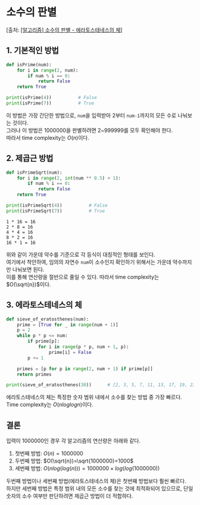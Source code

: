 # 소수의 판별
[출처: [[알고리즘] 소수의 판별 - 에라토스테네스의 체](https://velog.io/@changhee09/%EC%95%8C%EA%B3%A0%EB%A6%AC%EC%A6%98-%EC%86%8C%EC%88%98%EC%9D%98-%ED%8C%90%EB%B3%84-%EC%97%90%EB%9D%BC%ED%86%A0%EC%8A%A4%ED%85%8C%EB%84%A4%EC%8A%A4%EC%9D%98-%EC%B2%B4)]

## 1. 기본적인 방법
```Python
def isPrime(num):
    for i in range(2, num):
        if num % i == 0:
            return False
    return True

print(isPrime(4))          # False
print(isPrime(7))          # True
```
이 방법은 가장 간단한 방법으로, `num`을 입력받아 2부터 `num-1`까지의 모든 수로 나눠보는 것이다.  
그러나 이 방법은 1000000을 판별하려면 2~999999를 모두 확인해야 한다.  
따라서 time complexity는 $O(n)$이다.


## 2. 제곱근 방법
```Python
def isPrimeSqrt(num):
    for i in range(2, int(num ** 0.5) + 1):
        if num % i == 0:
            return False
    return True

print(isPrimeSqrt(4))          # False
print(isPrimeSqrt(7))          # True
```

```plain text
1 * 16 = 16
2 * 8 = 16
4 * 4 = 16
8 * 2 = 16
16 * 1 = 16
```
위와 같이 가운데 약수를 기준으로 각 등식이 대칭적인 형태를 보인다.  
여기에서 착안하여, 임의의 자연수 `num`이 소수인지 확인하기 위해서는 가운데 약수까지만 나눠보면 된다.  
이를 통해 연산량을 절반으로 줄일 수 있다. 따라서 time complexity는 $O(\sqrt{n})$이다.


## 3. 에라토스테네스의 체
```Python
def sieve_of_eratosthenes(num):
    prime = [True for _ in range(num + 1)]
    p = 2
    while p * p <= num:
        if prime[p]:
            for i in range(p * p, num + 1, p):
                prime[i] = False
        p += 1

    primes = [p for p in range(2, num + 1) if prime[p]]
    return primes

print(sieve_of_eratosthenes(30))      # [2, 3, 5, 7, 11, 13, 17, 19, 23, 29]
```
에라토스테네스의 체는 특정한 숫자 범위 내에서 소수를 찾는 방법 중 가장 빠르다.  
Time complexity는 $O(nloglogn)$이다.


## 결론
입력이 1000000인 경우 각 알고리즘의 연산량은 아래와 같다.
1. 첫번째 방법: $O(n)=1000000$
2. 두번째 방법: $O(\sqrt{n})=\sqrt{1000000}=1000$
3. 세번째 방법: $O(nlog(log(n)))=1000000 \times log(log(1000000))$

두번째 방법이나 세번째 방법(에라토스테네스의 체)은 첫번째 방법보다 훨씬 빠르다.  
하지만 세번째 방법은 특정 범위 내의 모든 소수를 찾는 것에 최적화되어 있으므로, 단일 숫자의 소수 여부만 판단하려면 제곱근 방법이 더 적합하다.
